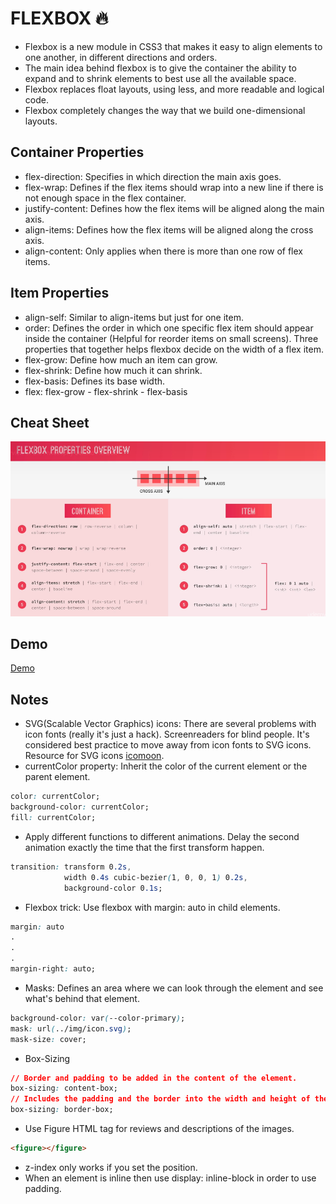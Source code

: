 # FLEXBOX 🔥
* Flexbox is a new module in CSS3 that makes it easy to align elements to one another, in different directions and orders.
* The main idea behind flexbox is to give the container the ability to expand and to shrink elements to best use all the available space.
* Flexbox replaces float layouts, using less, and more readable and logical code.
* Flexbox completely changes the way that we build one-dimensional layouts.

## Container Properties
* flex-direction: Specifies in which direction the main axis goes.
* flex-wrap: Defines if the flex items should wrap into a new line if there is not enough space in the flex container.
* justify-content: Defines how the flex items will be aligned along the main axis.
* align-items: Defines how the flex items will be aligned along the cross axis.
* align-content: Only applies when there is more than one row of flex items.

## Item Properties
* align-self: Similar to align-items but just for one item.
* order: Defines the order in which one specific flex item should appear inside the container (Helpful for reorder items on small screens).
Three properties that together helps flexbox decide on the width of a flex item.
* flex-grow: Define how much an item can grow.
* flex-shrink: Define how much it can shrink.
* flex-basis: Defines its base width.
* flex: flex-grow - flex-shrink - flex-basis

## Cheat Sheet
![Flexbox](flexbox.png)

## Demo
[Demo](https://codepen.io/crperz/pen/poJWRav?editors=1100)

## Notes
* SVG(Scalable Vector Graphics) icons: There are several problems with icon fonts (really it's just a hack). Screenreaders for blind people. It's considered best practice to move away from icon fonts to SVG icons. Resource for SVG icons [icomoon](https://icomoon.io).
* currentColor property: Inherit the color of the current element or the parent element.
```css
color: currentColor;
background-color: currentColor;
fill: currentColor;
```
* Apply different functions to different animations. Delay the second animation exactly the time that the first transform happen.
```css
transition: transform 0.2s,
            width 0.4s cubic-bezier(1, 0, 0, 1) 0.2s,
            background-color 0.1s;
```
* Flexbox trick: Use flexbox with margin: auto in child elements.
```css
margin: auto
.
.
.
margin-right: auto;
```
* Masks: Defines an area where we can look through the element and see what's behind that element.
```css
background-color: var(--color-primary);
mask: url(../img/icon.svg);
mask-size: cover;
```
* Box-Sizing
```css
// Border and padding to be added in the content of the element.
box-sizing: content-box;
// Includes the padding and the border into the width and height of the element.
box-sizing: border-box;
```
* Use Figure HTML tag for reviews and descriptions of the images.
```html
<figure></figure>
```
* z-index only works if you set the position.
* When an element is inline then use display: inline-block in order to use padding.